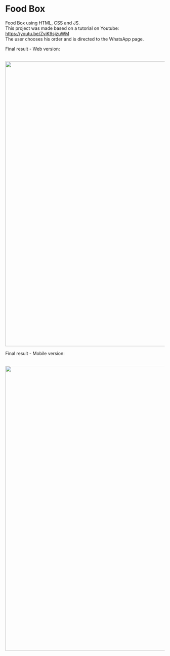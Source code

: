 # Food Box

Food Box using HTML, CSS and JS.
<br>
This project was made based on a tutorial on Youtube: https://youtu.be/ZviK9sjzuWM
<br>
The user chooses his order and is directed to the WhatsApp page.

Final result - Web version:

<br>
<div align="center">
<img src="https://user-images.githubusercontent.com/87499710/178152818-e37d9d15-110c-4154-8228-c47fc11f4dbd.gif" width="900px"/>
</div>

Final result - Mobile version:

<br>
<div align="center">
<img src="https://user-images.githubusercontent.com/87499710/178153360-d7ba524d-7457-43a2-a890-4f8c7e35f39c.gif" width="900px"/>
</div>
